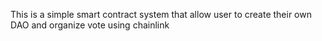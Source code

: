 This is a simple smart contract system that allow user to create their own DAO and organize vote using chainlink 